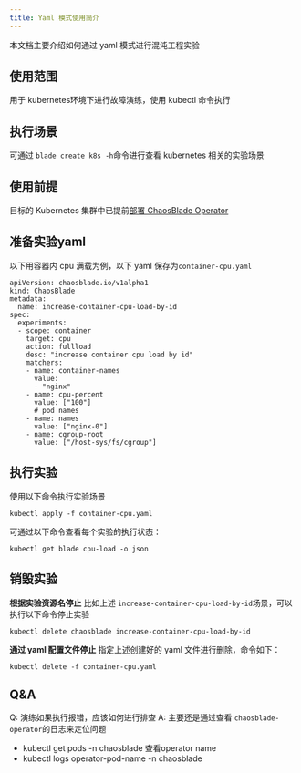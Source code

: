 ```yaml
---
title: Yaml 模式使用简介
---
```


本文档主要介绍如何通过 yaml 模式进行混沌工程实验
## 使用范围
用于 kubernetes环境下进行故障演练，使用 kubectl 命令执行
## 执行场景
可通过 `blade create k8s -h`命令进行查看 kubernetes 相关的实验场景
## 使用前提
目标的 Kubernetes 集群中已提前[部署 ChaosBlade Operator](https://chaosblade.io/docs/getting-started/installation-and-deployment/tool-chaosblade-install-and-uninstall#kubernetes%E7%8E%AF%E5%A2%83%E4%B8%8B%E5%AE%89%E8%A3%85)
## 准备实验yaml
以下用容器内 cpu 满载为例，以下 yaml 保存为`container-cpu.yaml`
```
apiVersion: chaosblade.io/v1alpha1
kind: ChaosBlade
metadata:
  name: increase-container-cpu-load-by-id
spec:
  experiments:
  - scope: container
    target: cpu
    action: fullload
    desc: "increase container cpu load by id"
    matchers:
    - name: container-names
      value:
      - "nginx"
    - name: cpu-percent
      value: ["100"]
      # pod names
    - name: names
      value: ["nginx-0"]
    - name: cgroup-root
      value: ["/host-sys/fs/cgroup"]
```
## 执行实验
使用以下命令执行实验场景
```
kubectl apply -f container-cpu.yaml
```
可通过以下命令查看每个实验的执行状态：
```
kubectl get blade cpu-load -o json
```
## 销毁实验
**根据实验资源名停止** 比如上述 `increase-container-cpu-load-by-id`场景，可以执行以下命令停止实验
```
kubectl delete chaosblade increase-container-cpu-load-by-id
```
**通过 yaml 配置文件停止** 指定上述创建好的 yaml 文件进行删除，命令如下：
```
kubectl delete -f container-cpu.yaml
```
## Q&A
Q: 演练如果执行报错，应该如何进行排查
A: 主要还是通过查看 `chaosblade-operator`的日志来定位问题

- kubectl get pods -n chaosblade 查看operator name
- kubectl logs operator-pod-name -n chaosblade
